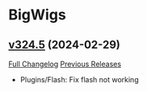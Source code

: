 # BigWigs

## [v324.5](https://github.com/BigWigsMods/BigWigs/tree/v324.5) (2024-02-29)
[Full Changelog](https://github.com/BigWigsMods/BigWigs/compare/v324.4...v324.5) [Previous Releases](https://github.com/BigWigsMods/BigWigs/releases)

- Plugins/Flash: Fix flash not working  
